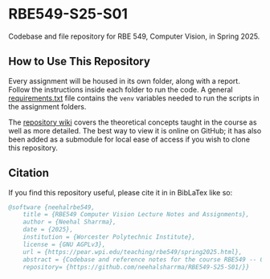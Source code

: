 # RBE549-S25-S01

Codebase and file repository for RBE 549, Computer Vision, in Spring 2025.

## How to Use This Repository

Every assignment will be housed in its own folder, along with a report. Follow the instructions inside each folder to run the code. A general [requirements.txt](requirements.txt) file contains the `venv` variables needed to run the scripts in the assignment folders.

The [repository wiki](https://github.com/neehalsharrma/RBE549-S25-S01/wiki) covers the theoretical concepts taught in the course as well as more detailed. The best way to view it is online on GitHub; it has also been added as a submodule for local ease of access if you wish to clone this repository.

## Citation

If you find this repository useful, please cite it in in BibLaTex like so:

```bibtex
@software {neehalrbe549,
    title = {RBE549 Computer Vision Lecture Notes and Assignments},
    author = {Neehal Sharrma},
    date = {2025},
    institution = {Worcester Polytechnic Institute},
    license = {GNU AGPLv3},
    url = {https://pear.wpi.edu/teaching/rbe549/spring2025.html},
    abstract = {Codebase and reference notes for the course RBE549 -- Computer Vision},
    repository= {https://github.com/neehalsharrma/RBE549-S25-S01/}}
```
